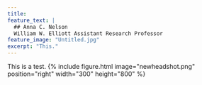 ```yaml
---
title: 
feature_text: |
  ## Anna C. Nelson
  William W. Elliott Assistant Research Professor
feature_image: "Untitled.jpg"
excerpt: "This."
---
```


This is a test. {% include figure.html image="newheadshot.png" position="right" width="300" height="800" %}

